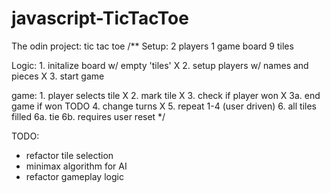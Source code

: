 # javascript-TicTacToe
The odin project: tic tac toe
/** 
 Setup:
     2 players
     1 game board 
     9 tiles

Logic:
    1. initalize board w/ empty 'tiles'     X
    2. setup players w/ names and pieces    X
    3. start game

game:
    1. player selects tile                  X
    2. mark tile                            X
    3. check if player won                  X
        3a. end game if won                 TODO
    4. change turns                         X
    5. repeat 1-4 (user driven)
    6. all tiles filled
        6a. tie
        6b. requires user reset
*/

TODO:
-   refactor tile selection 
-   minimax algorithm for AI
-   refactor gameplay logic 


